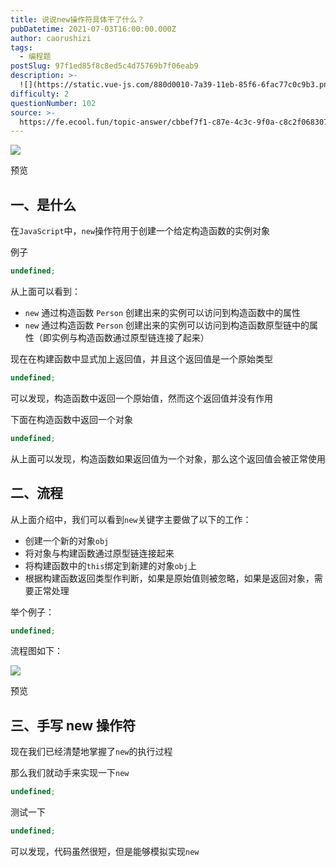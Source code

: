 ```yaml
---
title: 说说new操作符具体干了什么？
pubDatetime: 2021-07-03T16:00:00.000Z
author: caorushizi
tags:
  - 编程题
postSlug: 97f1ed85f8c8ed5c4d75769b7f06eab9
description: >-
  ![](https://static.vue-js.com/880d0010-7a39-11eb-85f6-6fac77c0c9b3.png)预览一、是什么-----在`JavaScript`中，`n
difficulty: 2
questionNumber: 102
source: >-
  https://fe.ecool.fun/topic-answer/cbbef7f1-c87e-4c3c-9f0a-c8c2f0683075?orderBy=updateTime&order=desc&tagId=26
---
```


![](https://static.vue-js.com/880d0010-7a39-11eb-85f6-6fac77c0c9b3.png)

预览

## 一、是什么

在`JavaScript`中，`new`操作符用于创建一个给定构造函数的实例对象

例子

```typescript
undefined;
```

从上面可以看到：

- `new` 通过构造函数 `Person` 创建出来的实例可以访问到构造函数中的属性
- `new` 通过构造函数 `Person` 创建出来的实例可以访问到构造函数原型链中的属性（即实例与构造函数通过原型链连接了起来）

现在在构建函数中显式加上返回值，并且这个返回值是一个原始类型

```typescript
undefined;
```

可以发现，构造函数中返回一个原始值，然而这个返回值并没有作用

下面在构造函数中返回一个对象

```typescript
undefined;
```

从上面可以发现，构造函数如果返回值为一个对象，那么这个返回值会被正常使用

## 二、流程

从上面介绍中，我们可以看到`new`关键字主要做了以下的工作：

- 创建一个新的对象`obj`
- 将对象与构建函数通过原型链连接起来
- 将构建函数中的`this`绑定到新建的对象`obj`上
- 根据构建函数返回类型作判断，如果是原始值则被忽略，如果是返回对象，需要正常处理

举个例子：

```typescript
undefined;
```

流程图如下：

![](https://static.vue-js.com/b429b990-7a39-11eb-85f6-6fac77c0c9b3.png)

预览

## 三、手写 new 操作符

现在我们已经清楚地掌握了`new`的执行过程

那么我们就动手来实现一下`new`

```typescript
undefined;
```

测试一下

```typescript
undefined;
```

可以发现，代码虽然很短，但是能够模拟实现`new`
